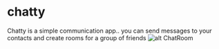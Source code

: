 # chatty
Chatty is a simple communication app.. you can send messages to your contacts and create rooms for a group of friends
![alt ChatRoom](https://play-lh.googleusercontent.com/kMofEFLjobZy_bCuaiDogzBcUT-dz3BBbOrIEjJ-hqOabjK8ieuevGe6wlTD15QzOqw)

